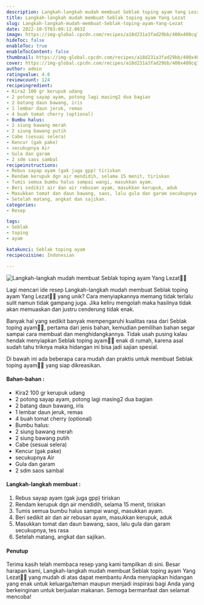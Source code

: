 ```yaml
---
description: Langkah-langkah mudah membuat Seblak toping ayam Yang Lezat"
title: Langkah-langkah mudah membuat Seblak toping ayam Yang Lezat
slug: Langkah-langkah-mudah-membuat-Seblak-toping-ayam-Yang-Lezat
date: 2022-10-5T03:09:12.063Z
image: https://img-global.cpcdn.com/recipes/a18d231a3fad29bb/400x400cq70/photo.jpg
hideToc: false
enableToc: true
enableTocContent: false
thumbnail: https://img-global.cpcdn.com/recipes/a18d231a3fad29bb/400x400cq70/photo.jpg
cover: https://img-global.cpcdn.com/recipes/a18d231a3fad29bb/400x400cq70/photo.jpg
author: admin
ratingvalue: 4.8
reviewcount: 124
recipeingredient:
- Kira2 100 gr kerupuk udang
- 2 potong sayap ayam, potong lagi masing2 dua bagian
- 2 batang daun bawang, iris
- 1 lembar daun jeruk, remas
- 4 buah tomat cherry (optional)
- Bumbu halus:
- 2 siung bawang merah
- 2 siung bawang putih
- Cabe (sesuai selera)
- Kencur (gak pake)
- secukupnya Air
- Gula dan garam
- 2 sdm saos sambal
recipeinstructions:
- Rebus sayap ayam (gak juga gpp) tiriskan
- Rendam kerupuk dgn air mendidih, selama 15 menit, tiriskan
- Tumis semua bumbu halus sampai wangi, masukkan ayam.
- Beri sedikit air dan air rebusan ayam, masukkan kerupuk, aduk
- Masukkan tomat dan daun bawang, saos, lalu gula dan garam secukupnya, tes rasa
- Setelah matang, angkat dan sajikan.
categories:
- Resep

tags:
- Seblak
- toping
- ayam

katakunci: Seblak toping ayam
recipecuisine: Indonesian

---
```


![Langkah-langkah mudah membuat Seblak toping ayam Yang Lezat👩‍🍳](https://img-global.cpcdn.com/recipes/a18d231a3fad29bb/400x400cq70/photo.jpg)

Lagi mencari ide resep Langkah-langkah mudah membuat Seblak toping ayam Yang Lezat👩‍🍳 yang unik? Cara menyiapkannya memang tidak terlalu sulit namun tidak gampang juga. Jika keliru mengolah maka hasilnya tidak akan memuaskan dan justru cenderung tidak enak.

Banyak hal yang sedikit banyak mempengaruhi kualitas rasa dari Seblak toping ayam👩‍🍳, pertama dari jenis bahan, kemudian pemilihan bahan segar sampai cara membuat dan menghidangkannya. Tidak usah pusing kalau hendak menyiapkan Seblak toping ayam👩‍🍳 enak di rumah, karena asal sudah tahu triknya maka hidangan ini bisa jadi sajian spesial.

Di bawah ini ada beberapa cara mudah dan praktis untuk membuat Seblak toping ayam👩‍🍳 yang siap dikreasikan.

<!--inarticleads1-->

#### Bahan-bahan :

- Kira2 100 gr kerupuk udang
- 2 potong sayap ayam, potong lagi masing2 dua bagian
- 2 batang daun bawang, iris
- 1 lembar daun jeruk, remas
- 4 buah tomat cherry (optional)
- Bumbu halus:
- 2 siung bawang merah
- 2 siung bawang putih
- Cabe (sesuai selera)
- Kencur (gak pake)
- secukupnya Air
- Gula dan garam
- 2 sdm saos sambal

<!--inarticleads2-->

#### Langkah-langkah membuat :

1. Rebus sayap ayam (gak juga gpp) tiriskan
1. Rendam kerupuk dgn air mendidih, selama 15 menit, tiriskan
1. Tumis semua bumbu halus sampai wangi, masukkan ayam.
1. Beri sedikit air dan air rebusan ayam, masukkan kerupuk, aduk
1. Masukkan tomat dan daun bawang, saos, lalu gula dan garam secukupnya, tes rasa
1. Setelah matang, angkat dan sajikan.

#### Penutup

Terima kasih telah membaca resep yang kami tampilkan di sini. Besar harapan kami, Langkah-langkah mudah membuat Seblak toping ayam Yang Lezat👩‍🍳 yang mudah di atas dapat membantu Anda menyiapkan hidangan yang enak untuk keluarga/teman maupun menjadi inspirasi bagi Anda yang berkeinginan untuk berjualan makanan. Semoga bermanfaat dan selamat mencoba!